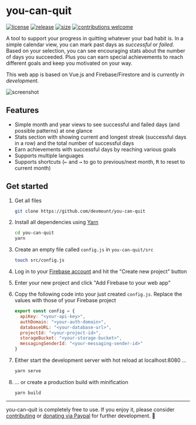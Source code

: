 # you-can-quit

[![license](https://img.shields.io/badge/license-MIT-78d19a.svg?style=flat-square)](./LICENSE.md) [![release](https://img.shields.io/badge/release-v0.2.0-78d19a.svg?style=flat-square)](https://github.com/devmount/you-can-quit/releases) [![size](https://img.shields.io/badge/size-500%20KB-78d19a.svg?style=flat-square)](https://github.com/devmount/you-can-quit) [![contributions welcome](https://img.shields.io/badge/contributions-welcome-78d19a.svg?style=flat-square)](./CONTRIBUTING.md)

A tool to support your progress in quitting whatever your bad habit is. In a simple calendar view, you can mark past days as _successful_ or _failed_. Based on your selection, you can see encouraging stats about the number of days you succeeded. Plus you can earn special achievements to reach different goals and keep you motivated on your way.

This web app is based on Vue.js and Firebase/Firestore and is _currently in development_.

![screenshot](https://user-images.githubusercontent.com/5441654/45680370-11267e00-bb3b-11e8-86f9-1f6d10336096.png)

## Features

- Simple month and year views to see successful and failed days (and possible patterns) at one glance
- Stats section with showing current and longest streak (successful days in a row) and the total number of successful days
- Earn achievements with successful days by reaching various goals
- Supports multiple languages
- Supports shortcuts (<kbd>←</kbd> and <kbd>→</kbd> to go to previous/next month, <kbd>R</kbd> to reset to current month)

## Get started

1. Get all files

    ```bash
    git clone https://github.com/devmount/you-can-quit
    ```

2. Install all dependencies using [Yarn](https://yarnpkg.com)

    ```bash
    cd you-can-quit
    yarn
    ```

3. Create an empty file called `config.js` in `you-can-quit/src`

    ```bash
    touch src/config.js
    ```

4. Log in to your [Firebase account](https://console.firebase.google.com) and hit the "Create new project" button
5. Enter your new project and click "Add Firebase to your web app"
6. Copy the following code into your just created `config.js`. Replace the values with those of your Firebase project

    ```javascript
    export const config = {
      apiKey: "<your-api-key>",
      authDomain: "<your-auth-domain>",
      databaseURL: "<your-database-url>",
      projectId: "<your-project-id>",
      storageBucket: "<your-storage-bucket>",
      messagingSenderId: "<your-messaging-sender-id>"
    }
    ```

7. Either start the development server with hot reload at localhost:8080 ...

    ```bash
    yarn serve
    ```

8. ... or create a production build with minification

    ```bash
    yarn build
    ```

---

you-can-quit is completely free to use. If you enjoy it, please consider [contributing](./CONTRIBUTING.md) or [donating via Paypal](https://paypal.me/devmount) for further development. :green_heart:
